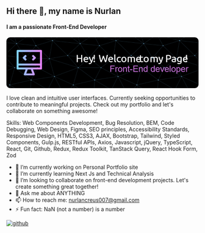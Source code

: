 ## Hi there 👋, my name is Nurlan
#### I am a passionate Front-End Developer
![I am a passionate Front-End Developer](./github-header-image.png)

I love clean and intuitive user interfaces. Currently seeking opportunities to contribute to meaningful projects. Check out my portfolio and let's collaborate on something awesome!

Skills: Web Components Development, Bug Resolution, BEM, Code Debugging, Web Design, Figma, SEO principles, Accessibility Standards, Responsive Design, HTML5, CSS3, AJAX, Bootstrap, Tailwind, Styled Components, Gulp.js, RESTful APIs, Axios, Javascript, jQuery, TypeScript, React, Git, Github, Redux, Redux Toolkit, TanStack Query, React Hook Form, Zod

- 🔭 I’m currently working on Personal Portfolio site 
- 🌱 I’m currently learning Next Js and Technical Analysis 
- 👯 I’m looking to collaborate on front-end development projects. Let's create something great together! 
- 💬 Ask me about ANYTHING 
- 📫 How to reach me: nurlancreus007@gmail.com 
- ⚡ Fun fact: NaN (not a number) is a number 


[<img src='https://cdn.jsdelivr.net/npm/simple-icons@3.0.1/icons/github.svg' alt='github' height='40'>](https://github.com/nurlancreus)  

